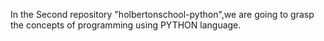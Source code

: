 
In the Second repository "holbertonschool-python",we are going to grasp the concepts of programming using PYTHON language.